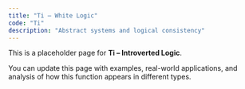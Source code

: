 ```yaml
---
title: "Ti – White Logic"
code: "Ti"
description: "Abstract systems and logical consistency"
---
```


This is a placeholder page for **Ti – Introverted Logic**.

You can update this page with examples, real-world applications, and analysis of how this function appears in different types.
